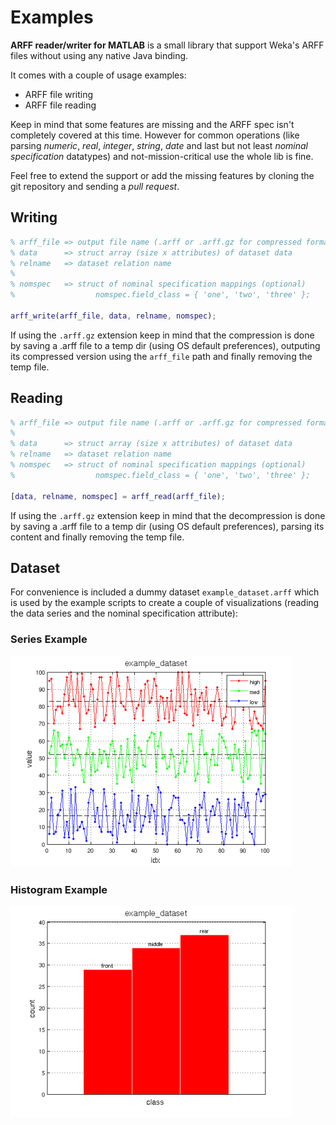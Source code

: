 Examples
=============================

__ARFF reader/writer for MATLAB__ is a small library that support 
Weka's ARFF files without using any native Java binding.

It comes with a couple of usage examples:
* ARFF file writing
* ARFF file reading

Keep in mind that some features are missing and the ARFF spec isn't completely 
covered at this time. However for common operations (like parsing _numeric_, 
_real_, _integer_, _string_, _date_ and last but not least 
_nominal specification_ datatypes) and not-mission-critical use the whole lib is fine.

Feel free to extend the support or add the missing features by cloning
the git repository and sending a _pull request_.

## Writing

```matlab
% arff_file => output file name (.arff or .arff.gz for compressed format)
% data      => struct array (size x attributes) of dataset data
% relname   => dataset relation name
%
% nomspec   => struct of nominal specification mappings (optional)
%                  nomspec.field_class = { 'one', 'two', 'three' };

arff_write(arff_file, data, relname, nomspec);
```

If using the `.arff.gz` extension keep in mind that the compression is done by
saving a .arff file to a temp dir (using OS default preferences), outputing its
compressed version using the `arff_file` path and finally removing the temp file.

## Reading

```matlab
% arff_file => output file name (.arff or .arff.gz for compressed format)
%
% data      => struct array (size x attributes) of dataset data
% relname   => dataset relation name
% nomspec   => struct of nominal specification mappings (optional)
%                  nomspec.field_class = { 'one', 'two', 'three' };

[data, relname, nomspec] = arff_read(arff_file);
```

If using the `.arff.gz` extension keep in mind that the decompression is done by
saving a .arff file to a temp dir (using OS default preferences), parsing its
content and finally removing the temp file.

## Dataset

For convenience is included a dummy dataset `example_dataset.arff` which
is used by the example scripts to create a couple of visualizations (reading the
data series and the nominal specification attribute):

### Series Example
![example_plot](example_plot.png)

### Histogram Example
![example_hist](example_hist.png)
